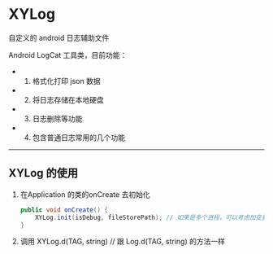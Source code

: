 # XYLog

自定义的 android 日志辅助文件

Android LogCat 工具类，目前功能：

- 1. 格式化打印 json 数据
- 2. 将日志存储在本地硬盘
- 3. 日志删除等功能
- 4. 包含普通日志常用的几个功能

---

XYLog 的使用
-----------------------
1. 在Application 的类的onCreate 去初始化
    
    ``` Java
    public void onCreate() {
        XYLog.init(isDebug, fileStorePath); // 如果是多个进程，可以考虑加变量去控制只初始化一次
    }

2. 调用
    XYLog.d(TAG, string) // 跟 Log.d(TAG, string) 的方法一样

